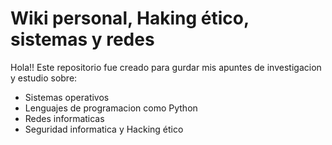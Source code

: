 # Wiki personal, Haking ético, sistemas y redes

Hola!! Este repositorio fue creado para gurdar mis apuntes de investigacion y estudio sobre:

- Sistemas operativos
- Lenguajes de programacion como Python
- Redes informaticas
- Seguridad informatica y Hacking ético


